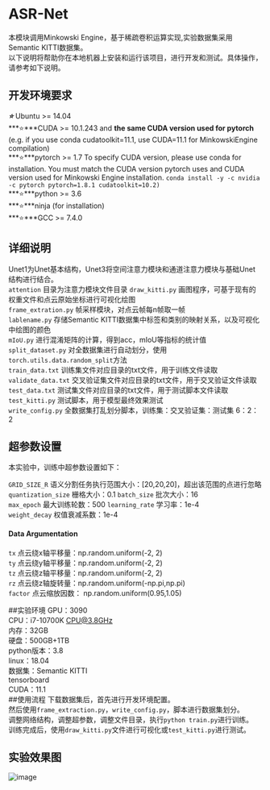 # ASR-Net
本模块调用Minkowski Engine，基于稀疏卷积运算实现,实验数据集采用Semantic KITTI数据集。  
以下说明将帮助你在本地机器上安装和运行该项目，进行开发和测试。具体操作，请参考如下说明。  

## 开发环境要求
***⭐***  Ubuntu >= 14.04  
***⭐***CUDA >= 10.1.243 and **the same CUDA version used for pytorch** (e.g. if you use conda cudatoolkit=11.1, use CUDA=11.1 for MinkowskiEngine     compilation)  
***⭐***pytorch >= 1.7 To specify CUDA version, please use conda for installation. You must match the CUDA version pytorch uses and CUDA version used for Minkowski Engine installation. `conda install -y -c nvidia -c pytorch pytorch=1.8.1 cudatoolkit=10.2)`  
***⭐***python >= 3.6   
***⭐***ninja (for installation)    
***⭐***GCC >= 7.4.0    

## 详细说明
Unet1为Unet基本结构，Unet3将空间注意力模块和通道注意力模块与基础Unet结构进行结合。  
`attention` 目录为注意力模块文件目录
`draw_kitti.py`  画图程序，可基于现有的权重文件和点云原始坐标进行可视化绘图  
`frame_extration.py`  帧采样模块，对点云帧每n帧取一帧  
`lablename.py`  存储Semantic KITTI数据集中标签和类别的映射关系，以及可视化中绘图的颜色  
`mIoU.py`  进行混淆矩阵的计算，得到acc，mIoU等指标的统计值  
`split_dataset.py`  对全数据集进行自动划分，使用`torch.utils.data.random_split`方法  
`train_data.txt`  训练集文件对应目录的txt文件，用于训练文件读取  
`validate_data.txt`  交叉验证集文件对应目录的txt文件，用于交叉验证文件读取  
`test_data.txt`  测试集文件对应目录的txt文件，用于测试脚本文件读取   
`test_kitti.py`  测试脚本，用于模型最终效果测试  
`write_config.py`  全数据集打乱划分脚本，训练集：交叉验证集：测试集 6：2：2  

## 超参数设置  
本实验中，训练中超参数设置如下：  
  
`GRID_SIZE_R` 语义分割任务执行范围大小：[20,20,20]，超出该范围的点进行忽略  
`quantization_size` 栅格大小：0.1
`batch_size` 批次大小：16  
`max_epoch`  最大训练轮数：500
`learning_rate`  学习率：1e-4  
`weight_decay` 权值衰减系数：1e-4  
#### Data Argumentation  
`tx` 点云绕x轴平移量：np.random.uniform(-2, 2)  
`ty` 点云绕y轴平移量：np.random.uniform(-2, 2)  
`tz` 点云绕z轴平移量：np.random.uniform(-2, 2)  
`rz` 点云绕z轴旋转量：np.random.uniform(-np.pi,np.pi)  
`factor` 点云缩放因数： np.random.uniform(0.95,1.05)  

##实验环境
GPU：3090  
CPU：i7-10700K CPU@3.8GHz  
内存：32GB  
硬盘：500GB+1TB  
python版本：3.8  
linux：18.04  
数据集：Semantic KITTI  
tensorboard  
CUDA：11.1  
##使用流程
下载数据集后，首先进行开发环境配置。  
然后使用`frame_extraction.py`，`write_config.py`，脚本进行数据集划分。  
调整网络结构，调整超参数，调整文件目录，执行`python train.py`进行训练。  
训练完成后，使用`draw_kitti.py`文件进行可视化或`test_kitti.py`进行测试。  
## 实验效果图  
![image](https://github.com/wuzhaoo/ASR-Net/tree/main/figures/1.jpg)  
